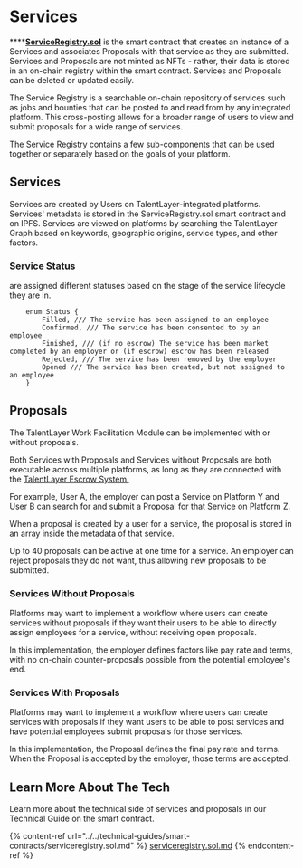 # Services

****[**ServiceRegistry.sol**](https://github.com/TalentLayer/talentlayer-id-contracts/blob/main/contracts/ServiceRegistry.sol) is the smart contract that creates an instance of a Services and associates Proposals with that service as they are submitted. Services and Proposals are not minted as NFTs - rather, their data is stored in an on-chain registry within the smart contract. Services and Proposals can be deleted or updated easily.

The Service Registry is a searchable on-chain repository of services such as jobs and bounties that can be posted to and read from by any integrated platform. This cross-posting allows for a broader range of users to view and submit proposals for a wide range of services.

The Service Registry contains a few sub-components that can be used together or separately based on the goals of your platform.

## Services

Services are created by Users on TalentLayer-integrated platforms. Services' metadata is stored in the ServiceRegistry.sol smart contract and on IPFS. Services are viewed on platforms by searching the TalentLayer Graph based on keywords, geographic origins, service types, and other factors.

### Service Status

&#x20;are assigned different statuses based on the stage of the service lifecycle they are in.

```
    enum Status {
        Filled, /// The service has been assigned to an employee
        Confirmed, /// The service has been consented to by an employee
        Finished, /// (if no escrow) The service has been market completed by an employer or (if escrow) escrow has been released 
        Rejected, /// The service has been removed by the employer
        Opened /// The service has been created, but not assigned to an employee
    }
```

## Proposals

The TalentLayer Work Facilitation Module can be implemented with or without proposals.

Both Services with Proposals and Services without Proposals are both executable across multiple platforms, as long as they are connected with the [TalentLayer Escrow System.](broken-reference)

For example, User A, the employer can post a Service on Platform Y and User B can search for and submit a Proposal for that Service on Platform Z.

When a proposal is created by a user for a service, the proposal is stored in an array inside the metadata of that service.

Up to 40 proposals can be active at one time for a service. An employer can reject proposals they do not want, thus allowing new proposals to be submitted.

### Services Without Proposals

Platforms may want to implement a workflow where users can create services without proposals if they want their users to be able to directly assign employees for a service, without receiving open proposals.

In this implementation, the employer defines factors like pay rate and terms, with no on-chain counter-proposals possible from the potential employee's end.

### Services With Proposals

Platforms may want to implement a workflow where users can create services with proposals if they want users to be able to post services and have potential employees submit proposals for those services.

In this implementation, the Proposal defines the final pay rate and terms. When the Proposal is accepted by the employer, those terms are accepted.

## Learn More About The Tech

Learn more about the technical side of services and proposals in our Technical Guide on the smart contract.&#x20;

{% content-ref url="../../technical-guides/smart-contracts/serviceregistry.sol.md" %}
[serviceregistry.sol.md](../../technical-guides/smart-contracts/serviceregistry.sol.md)
{% endcontent-ref %}
